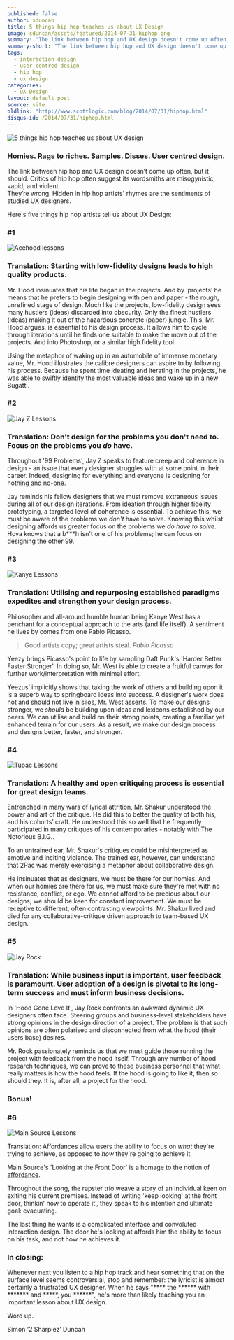 ```yaml
---
published: false
author: sduncan
title: 5 things hip hop teaches us about UX Design
image: sduncan/assets/featured/2014-07-31-hiphop.png
summary: "The link between hip hop and UX design doesn't come up often, but it should."
summary-short: "The link between hip hop and UX design doesn't come up often, but it should."
tags:
  - interaction design
  - user centred design
  - hip hop
  - ux design
categories:
  - UX Design
layout: default_post
source: site
oldlink: "http://www.scottlogic.com/blog/2014/07/31/hiphop.html"
disqus-id: /2014/07/31/hiphop.html
---
```


<img src="{{ site.baseurl }}/sduncan/assets/2014-07-31-hiphop/all-together.png" alt="5 things hip hop teaches us about UX design" class="aligncenter" />

### Homies. Rags to riches. Samples. Disses. User centred design.

The link between hip hop and UX design doesn’t come up often, but it should.  Critics of hip hop often suggest its wordsmiths are misogynistic, vapid, and violent. <br />They’re wrong. Hidden in hip hop artists' rhymes are the sentiments of studied UX designers.

Here's five things hip hop artists tell us about UX Design:

### \#1
<img src="{{ site.baseurl }}/sduncan/assets/2014-07-31-hiphop/acehood.png" alt="Acehood lessons" class="aligncenter" />  

### Translation: Starting with low-fidelity designs leads to high quality products.

Mr. Hood insinuates that his life began in the projects. And by ‘projects’ he means that he prefers to begin designing with pen and paper - the rough, unrefined stage of design. Much like the projects, low-fidelity design sees many hustlers (ideas) discarded into obscurity. Only the finest hustlers (ideas) making it out of the hazardous concrete (paper) jungle. This, Mr. Hood argues, is essential to his design process.  It allows him to cycle through iterations until he finds one suitable to make the move out of the projects. And into Photoshop, or a similar high fidelity tool.

Using the metaphor of waking up in an automobile of immense monetary value, Mr. Hood illustrates the calibre designers can aspire to by following his process.  Because he spent time ideating and iterating in the projects, he was able to swiftly identify the most valuable ideas and wake up in a new Bugatti.  


### \#2
<img src="{{ site.baseurl }}/sduncan/assets/2014-07-31-hiphop/jayz.png" alt="Jay Z Lessons" class="aligncenter" />  


### Translation: Don't design for the problems you don't need to. Focus on the problems you *do* have.

Throughout '99 Problems', Jay Z speaks to feature creep and coherence in design - an issue that every designer struggles with at some point in their career. Indeed, designing for everything and everyone is designing for nothing and no-one.  

Jay reminds his fellow designers that we must remove extraneous issues during all of our design iterations. From ideation through higher fidelity prototyping, a targeted level of coherence is essential. To achieve this, we must be aware of the problems we *don't* have to solve. Knowing this whilst designing affords us greater focus on the problems we *do have to solve*. Hova knows that a b\*\*\*h isn't one of his problems; he can focus on designing the other 99.  

### \#3
<img src="{{ site.baseurl }}/sduncan/assets/2014-07-31-hiphop/kanye.png" alt="Kanye Lessons" class="aligncenter" />

### Translation: Utilising and repurposing established paradigms expedites and strengthen your design process.

Philosopher and all-around humble human being Kanye West has a penchant for a conceptual approach to the arts (and life itself).  A sentiment he lives by comes from one Pablo Picasso.

<blockquote>
Good artists copy; great artists steal.
<cite>Pablo Picasso</cite>
</blockquote>

Yeezy brings Picasso's point to life by sampling Daft Punk's 'Harder Better Faster Stronger'. In doing so, Mr. West is able to create a fruitful canvas for further work/interpretation with minimal effort.

Yeezus’ implicitly shows that taking the work of others and building upon it is a superb way to springboard ideas into success. A designer's work does not and should not live in silos, Mr. West asserts.  To make our designs stronger, we *should* be building upon ideas and lexicons established by our peers. We can utilise and build on their strong points, creating a familiar yet enhanced terrain for our users. As a result, we make our design process and designs better, faster, and stronger.

### \#4
<img src="{{ site.baseurl }}/sduncan/assets/2014-07-31-hiphop/tupac.png" alt="Tupac Lessons" class="aligncenter" />  


### Translation: A healthy and open critiquing process is essential for great design teams.

Entrenched in many wars of lyrical attrition, Mr. Shakur understood the power and art of the critique.  He did this to better the quality of both his, and his cohorts’ craft.  He understood this so well that he frequently participated in  many critiques of his contemporaries - notably with The Notorious B.I.G..

To an untrained ear, Mr. Shakur's critiques could be misinterpreted as emotive and inciting violence. The trained ear, however, can understand that 2Pac was merely exercising a metaphor about collaborative design.

He insinuates that as designers, we must be there for our homies. And when our homies are there for us, we must make sure they're met with no resistance, conflict, or ego.  We cannot afford to be precious about our designs; we should be keen for constant improvement. We must be receptive to different, often contrasting viewpoints.  Mr. Shakur lived and died for any collaborative-critique driven approach to team-based UX design.  

### \#5
<img src="{{ site.baseurl }}/sduncan/assets/2014-07-31-hiphop/jayrock.png" alt="Jay Rock" class="aligncenter" />  


### Translation: While business input is important, user feedback is paramount. User adoption of a design is pivotal to its long-term success and must inform business decisions.

In 'Hood Gone Love It', Jay Rock confronts an awkward dynamic UX designers often face. Steering groups and business-level stakeholders have strong opinions in the design direction of a project. The problem is that such opinions are often polarised and disconnected from what the hood (their users base) desires.

Mr. Rock passionately reminds us that we must guide those running the project with feedback from the hood itself.  Through any number of hood research techniques, we can prove to these business personnel that what really matters is how the hood feels.  If the hood is going to like it, then so should they.  It is, after all, a project for the hood.

### Bonus!

### \#6
<img src="{{ site.baseurl }}/sduncan/assets/2014-07-31-hiphop/evacuate.png" alt="Main Source Lessons" class="aligncenter" />

Translation: Affordances allow users the ability to focus on *what* they're trying to achieve, as opposed to *how* they're going to achieve it.

Main Source's 'Looking at the Front Door' is a homage to the notion of <a href="{{ site.baseurl }}/2014/02/04/intro-to-ixd.html">affordance</a>.

Throughout the song, the rapster trio weave a story of an individual keen on exiting his current premises. Instead of writing 'keep looking' at the front door, thinkin' how to operate it', they speak to his intention and ultimate goal: evacuating.  

The last thing he wants is a complicated interface and convoluted interaction design. The door he's looking at affords him the ability to focus on his task, and not how he achieves it.

### In closing:

Whenever next you listen to a hip hop track and hear something that on the surface level seems controversial, stop and remember: the lyricist is almost certainly a frustrated UX designer. When he says "\*\*\*\* the \*\*\*\*\*\* with \*\*\*\*\*\*\* and \*\*\*\*\*, you \*\*\*\*\*\*", he's more than likely teaching you an important lesson about UX design.

Word up.

Simon ‘2 Sharpiez’ Duncan
